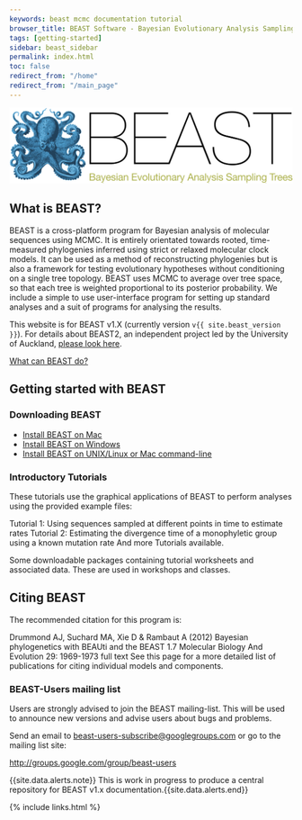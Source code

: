 ```yaml
---
keywords: beast mcmc documentation tutorial
browser_title: BEAST Software - Bayesian Evolutionary Analysis Sampling Trees
tags: [getting-started]
sidebar: beast_sidebar
permalink: index.html
toc: false
redirect_from: "/home"
redirect_from: "/main_page"
---
```

 
<div><img style="max-width: 100%" src="images/beast-banner.png" /></div>


## What is BEAST?

BEAST is a cross-platform program for Bayesian analysis of molecular sequences using MCMC. It is entirely orientated towards rooted, time-measured phylogenies inferred using strict or relaxed molecular clock models. It can be used as a method of reconstructing phylogenies but is also a framework for testing evolutionary hypotheses without conditioning on a single tree topology. BEAST uses MCMC to average over tree space, so that each tree is weighted proportional to its posterior probability. We include a simple to use user-interface program for setting up standard analyses and a suit of programs for analysing the results. 

This website is for BEAST v1.X (currently version `v{{ site.beast_version }}`). For details about BEAST2, an independent project led by the University of Auckland, [please look here](http://beast2.org).

[What can BEAST do?](about)

## Getting started with BEAST

### Downloading BEAST

* [Install BEAST on Mac](install_on_mac)
* [Install BEAST on Windows](install_on_windows)
* [Install BEAST on UNIX/Linux or Mac command-line](install_on_unix)

### Introductory Tutorials

These tutorials use the graphical applications of BEAST to perform analyses using the provided example files:

Tutorial 1: Using sequences sampled at different points in time to estimate rates
Tutorial 2: Estimating the divergence time of a monophyletic group using a known mutation rate
And more Tutorials available.

Some downloadable packages containing tutorial worksheets and associated data. These are used in workshops and classes.

## Citing BEAST

The recommended citation for this program is:

Drummond AJ, Suchard MA, Xie D & Rambaut A (2012) Bayesian phylogenetics with BEAUti and the BEAST 1.7 Molecular Biology And Evolution 29: 1969-1973 full text
See this page for a more detailed list of publications for citing individual models and components.

### BEAST-Users mailing list

Users are strongly advised to join the BEAST mailing-list. This will be used to announce new versions and advise users about bugs and problems. 

Send an email to beast-users-subscribe@googlegroups.com or go to the mailing list site: 

http://groups.google.com/group/beast-users

{{site.data.alerts.note}} This is work in progress to produce a central repository for BEAST v1.x documentation.{{site.data.alerts.end}}

{% include links.html %}
